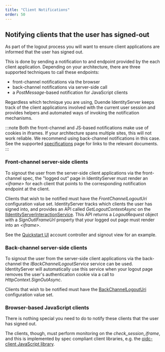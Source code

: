 ```yaml
---
title: "Client Notifications"
order: 50
---
```



## Notifying clients that the user has signed-out
As part of the logout process you will want to ensure client applications are informed that the user has signed out.

This is done by sending a notification to and endpoint provided by the each client application. Depending on your architecture, there are three supported techniques to call these endpoints:

* front-channel notifications via the browser
* back-channel notifications via server-side call
* a *PostMessage*-based notification for JavaScript clients

Regardless which technique you are using, Duende IdentityServer keeps track of the client applications involved with the current user session and provides helpers and automated ways of invoking the notification mechanisms.

:::note
Both the front-channel and JS-based notifications make use of cookies in iframes. If your architecture spans multiple sites, this will not work reliable. We recommend using back-channel notifications in this case. See the supported [specifications](/identityserver/v5/overview/specs) page for links to the relevant documents.
:::


### Front-channel server-side clients
To signout the user from the server-side client applications via the front-channel spec, the "logged out" page in IdentityServer must render an *\<iframe>* for each client that points to the corresponding notification endpoint at the client.

Clients that wish to be notified must have the *FrontChannelLogoutUri* configuration value set.
IdentityServer tracks which clients the user has signed into, and provides an API called *GetLogoutContextAsync* on the [IIdentityServerInteractionService](/identityserver/v5/reference/services/interaction_service#iidentityserverinteractionservice-apis). 
This API returns a *LogoutRequest* object with a *SignOutIFrameUrl* property that your logged out page must render into an *\<iframe>*.

See the [Quickstart UI](https://github.com/DuendeSoftware/IdentityServer.Quickstart.UI) account controller and signout view for an example.

### Back-channel server-side clients
To signout the user from the server-side client applications via the back-channel the *IBackChannelLogoutService* service can be used. 
IdentityServer will automatically use this service when your logout page removes the user's authentication cookie via a call to *HttpContext.SignOutAsync*.

Clients that wish to be notified must have the [BackChannelLogoutUri](/identityserver/v5/reference/models/client#authentication--session-management) configuration value set.

### Browser-based JavaScript clients
There is nothing special you need to do to notify these clients that the user has signed out.

The clients, though, must perform monitoring on the *check_session_iframe*, and this is implemented by spec compliant client libraries, e.g.  the [oidc-client JavaScript library](https://github.com/IdentityModel/oidc-client-js/).

